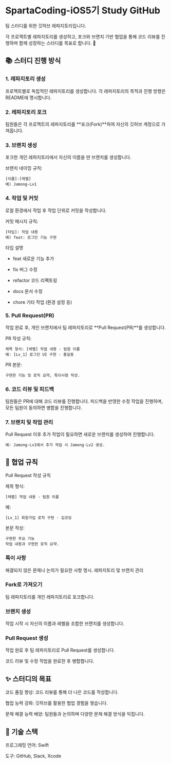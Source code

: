 # SpartaCoding-iOS5기 Study GitHub
팀 스터디를 위한 깃허브 레파지토리입니다.

각 프로젝트별 레파지토리를 생성하고, 포크와 브랜치 기반 협업을 통해 코드 리뷰를 진행하며 함께 성장하는 스터디를 목표로 합니다. 🚀

## 📚 스터디 진행 방식
### 1. 레파지토리 생성
프로젝트별로 독립적인 레파지토리를 생성합니다.
각 레파지토리의 목적과 진행 방향은 README에 명시합니다.
### 2. 레파지토리 포크
팀원들은 각 프로젝트의 레파지토리를 **포크(Fork)**하여 자신의 깃허브 계정으로 가져옵니다.
### 3. 브랜치 생성
포크한 개인 레파지토리에서 자신의 이름을 딴 브랜치를 생성합니다.

브랜치 네이밍 규칙:
```
[이름]-[레벨]
예) Jamong-Lv1
```
### 4. 작업 및 커밋
로컬 환경에서 작업 후 작업 단위로 커밋을 작성합니다.

커밋 메시지 규칙:

```
[타입]: 작업 내용
예) feat: 로그인 기능 구현
```
타입	설명

- feat	새로운 기능 추가

- fix	버그 수정

- refactor	코드 리팩토링

- docs	문서 수정

- chore	기타 작업 (환경 설정 등)

### 5. Pull Request(PR)
작업 완료 후, 개인 브랜치에서 팀 레파지토리로 **Pull Request(PR)**를 생성합니다.

PR 작성 규칙:
```
제목 형식: [레벨] 작업 내용 - 팀원 이름
예: [Lv_1] 로그인 UI 구현 - 홍길동
```
PR 본문: 
```
구현한 기능 및 로직 요약, 특이사항 작성.
```
### 6. 코드 리뷰 및 피드백
팀원들은 PR에 대해 코드 리뷰를 진행합니다.
피드백을 반영한 수정 작업을 진행하며, 모든 팀원이 동의하면 병합을 진행합니다.
### 7. 브랜치 및 작업 관리
Pull Request 이후 추가 작업이 필요하면 새로운 브랜치를 생성하여 진행합니다.
```
예: Jamong-Lv1에서 추가 작업 시 Jamong-Lv2 생성.
```
## 📝 협업 규칙
Pull Request 작성 규칙

제목 형식: 
```
[레벨] 작업 내용 - 팀원 이름
```
예: 
```
[Lv_1] 회원가입 로직 구현 - 김코딩
```
본문 작성:
```
구현한 주요 기능
작업 내용과 구현한 로직 요약.
```
### 특이 사항

해결되지 않은 문제나 논의가 필요한 사항 명시.
레파지토리 및 브랜치 관리

### Fork로 가져오기

팀 레파지토리를 개인 레파지토리로 포크합니다.

### 브랜치 생성

작업 시작 시 자신의 이름과 레벨을 조합한 브랜치를 생성합니다.

### Pull Request 생성

작업 완료 후 팀 레파지토리로 Pull Request를 생성합니다.

코드 리뷰 및 수정 작업을 완료한 후 병합합니다.

## ✨ 스터디의 목표
코드 품질 향상: 코드 리뷰를 통해 더 나은 코드를 작성합니다.

협업 능력 강화: 깃허브를 활용한 협업 경험을 쌓습니다.

문제 해결 능력 배양: 팀원들과 논의하며 다양한 문제 해결 방식을 익힙니다.

## 🚀 기술 스택
프로그래밍 언어: Swift

도구: GitHub, Slack, Xcode
